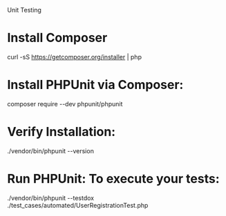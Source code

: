 Unit Testing

# Install Composer

curl -sS https://getcomposer.org/installer | php

# Install PHPUnit via Composer:

composer require --dev phpunit/phpunit

# Verify Installation:

./vendor/bin/phpunit --version

# Run PHPUnit: To execute your tests:

./vendor/bin/phpunit --testdox ./test_cases/automated/UserRegistrationTest.php
